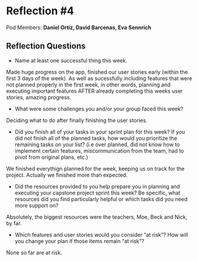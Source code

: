 # Reflection #4

Pod Members: **Daniel Ortiz, David Barcenas, Eva Sennrich**

## Reflection Questions

* Name at least one successful thing this week.

 Made huge progress on the app, finished our user stories early (within the first 3 days of the week). As well as sucessfully including features that were not planned properly in the first week, in other words, planning and executing important features AFTER already completing this weeks user stories, amazing progress. 

* What were some challenges you and/or your group faced this week?

 Deciding what to do after finally finishing the user stories. 

* Did you finish all of your tasks in your sprint plan for this week? If you did not finish all of the planned tasks, how would you prioritize the remaining tasks on your list?  (i.e over planned, did not know how to implement certain features, miscommunication from the team, had to pivot from original plans, etc.)

 We finished everythign planned for the week, keeping us on track for the project. Actually we finished more than expected.

* Did the resources provided to you help prepare you in planning and executing your capstone project sprint this week? Be specific, what resources did you find particularly helpful or which tasks did you need more support on?

 Absolutely, the biggest resources were the teachers, Moe, Beck and Nick, by far. 

* Which features and user stories would you consider “at risk”? How will you change your plan if those items remain “at risk”?

None so far are at risk. 
